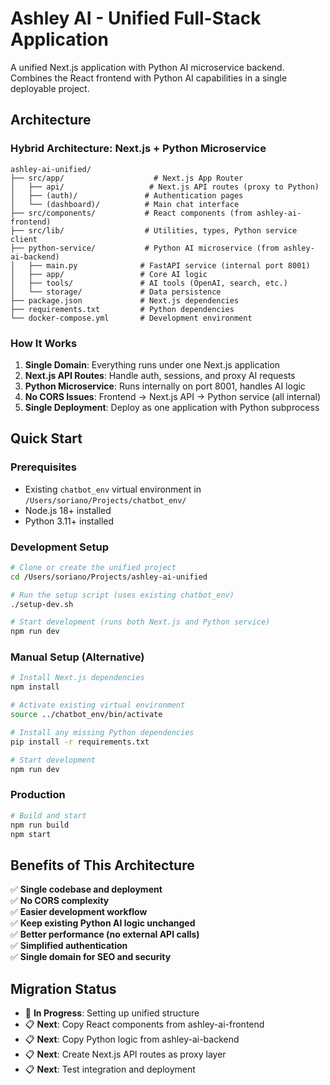 # Ashley AI - Unified Full-Stack Application

A unified Next.js application with Python AI microservice backend. Combines the React frontend with Python AI capabilities in a single deployable project.

## Architecture

### Hybrid Architecture: Next.js + Python Microservice
```
ashley-ai-unified/
├── src/app/                    # Next.js App Router
│   ├── api/                   # Next.js API routes (proxy to Python)
│   ├── (auth)/               # Authentication pages
│   └── (dashboard)/          # Main chat interface
├── src/components/           # React components (from ashley-ai-frontend)
├── src/lib/                  # Utilities, types, Python service client
├── python-service/           # Python AI microservice (from ashley-ai-backend)
│   ├── main.py              # FastAPI service (internal port 8001)
│   ├── app/                 # Core AI logic
│   ├── tools/               # AI tools (OpenAI, search, etc.)
│   └── storage/             # Data persistence
├── package.json             # Next.js dependencies
├── requirements.txt         # Python dependencies
└── docker-compose.yml       # Development environment
```

### How It Works
1. **Single Domain**: Everything runs under one Next.js application
2. **Next.js API Routes**: Handle auth, sessions, and proxy AI requests  
3. **Python Microservice**: Runs internally on port 8001, handles AI logic
4. **No CORS Issues**: Frontend → Next.js API → Python service (all internal)
5. **Single Deployment**: Deploy as one application with Python subprocess

## Quick Start

### Prerequisites
- Existing `chatbot_env` virtual environment in `/Users/soriano/Projects/chatbot_env/`
- Node.js 18+ installed
- Python 3.11+ installed

### Development Setup
```bash
# Clone or create the unified project
cd /Users/soriano/Projects/ashley-ai-unified

# Run the setup script (uses existing chatbot_env)
./setup-dev.sh

# Start development (runs both Next.js and Python service)
npm run dev
```

### Manual Setup (Alternative)
```bash
# Install Next.js dependencies
npm install

# Activate existing virtual environment
source ../chatbot_env/bin/activate

# Install any missing Python dependencies
pip install -r requirements.txt

# Start development
npm run dev
```

### Production
```bash
# Build and start
npm run build
npm start
```

## Benefits of This Architecture

✅ **Single codebase and deployment**  
✅ **No CORS complexity**  
✅ **Easier development workflow**  
✅ **Keep existing Python AI logic unchanged**  
✅ **Better performance (no external API calls)**  
✅ **Simplified authentication**  
✅ **Single domain for SEO and security**

## Migration Status

- 🚧 **In Progress**: Setting up unified structure
- 📋 **Next**: Copy React components from ashley-ai-frontend
- 📋 **Next**: Copy Python logic from ashley-ai-backend  
- 📋 **Next**: Create Next.js API routes as proxy layer
- 📋 **Next**: Test integration and deployment
